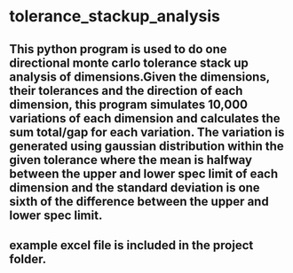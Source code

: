 # tolerance_stackup_analysis

## This python program is used to do one directional monte carlo tolerance stack up analysis of dimensions.Given the dimensions, their tolerances and the direction of each dimension, this program simulates 10,000 variations of each dimension and calculates the sum total/gap for each variation. The variation is generated using gaussian distribution within the given tolerance where the mean is halfway between the upper and lower spec limit of each dimension and the standard deviation is one sixth of the difference between the upper and lower spec limit.

## example excel file is included in the project folder.
